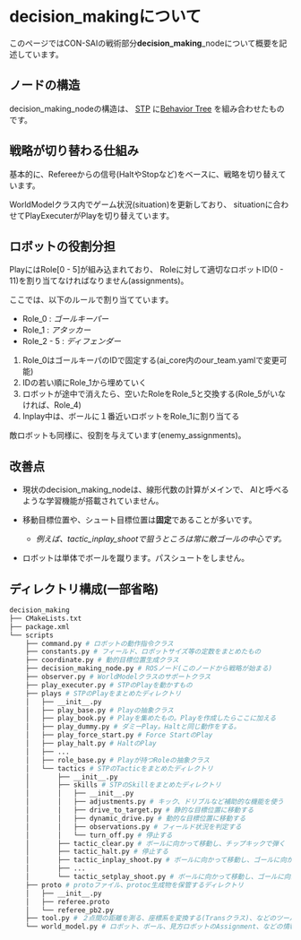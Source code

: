 # decision_makingについて

このページではCON-SAIの戦術部分**decision_making**_nodeについて概要を記述しています。


## ノードの構造

decision_making_nodeの構造は、
[STP](https://pdfs.semanticscholar.org/5087/460f31babc3fbafafddbb480f216ea72832e.pdf)
に[Behavior Tree](http://michelecolledanchise.com/tro16colledanchise.pdf)
を組み合わせたものです。


## 戦略が切り替わる仕組み

基本的に、Refereeからの信号(HaltやStopなど)をベースに、戦略を切り替えています。

WorldModelクラス内でゲーム状況(situation)を更新しており、
situationに合わせてPlayExecuterがPlayを切り替えています。


## ロボットの役割分担

PlayにはRole[0 - 5]が組み込まれており、
Roleに対して適切なロボットID(0 - 11)を割り当てなければなりません(assignments)。

ここでは、以下のルールで割り当てています。

- Role_0 : *ゴールキーパー*
- Role_1 : *アタッカー*
- Role_2 - 5 : *ディフェンダー*

1. Role_0はゴールキーパのIDで固定する(ai_core内のour_team.yamlで変更可能)
1. IDの若い順にRole_1から埋めていく
1. ロボットが途中で消えたら、空いたRoleをRole_5と交換する(Role_5がいなければ、Role_4)
1. Inplay中は、ボールに１番近いロボットをRole_1に割り当てる

敵ロボットも同様に、役割を与えています(enemy_assignments)。


## 改善点

- 現状のdecision_making_nodeは、線形代数の計算がメインで、
AIと呼べるような学習機能が搭載されていません。

- 移動目標位置や、シュート目標位置は**固定**であることが多いです。
  - *例えば、tactic_inplay_shootで狙うところは常に敵ゴールの中心です。*

- ロボットは単体でボールを蹴ります。パスシュートをしません。


## ディレクトリ構成(一部省略)

```zsh
decision_making
├── CMakeLists.txt
├── package.xml
└── scripts
    ├── command.py # ロボットの動作指令クラス
    ├── constants.py # フィールド、ロボットサイズ等の定数をまとめたもの
    ├── coordinate.py # 動的目標位置生成クラス
    ├── decision_making_node.py # ROSノード(このノードから戦略が始まる)
    ├── observer.py # WorldModelクラスのサポートクラス
    ├── play_executer.py # STPのPlayを動かすもの
    ├── plays # STPのPlayをまとめたディレクトリ
    │   ├── __init__.py 
    │   ├── play_base.py # Playの抽象クラス
    │   ├── play_book.py # Playを集めたもの。Playを作成したらここに加える
    │   ├── play_dummy.py # ダミーPlay。Haltと同じ動作をする。
    │   ├── play_force_start.py # Force StartのPlay
    │   ├── play_halt.py # HaltのPlay
    │   ├── ...
    │   ├── role_base.py # Playが持つRoleの抽象クラス
    │   └── tactics # STPのTacticをまとめたディレクトリ
    │       ├── __init__.py
    │       ├── skills # STPのSkillをまとめたディレクトリ
    │       │   ├── __init__.py
    │       │   ├── adjustments.py # キック、ドリブルなど補助的な機能を使う
    │       │   ├── drive_to_target.py # 静的な目標位置に移動する
    │       │   ├── dynamic_drive.py # 動的な目標位置に移動する
    │       │   ├── observations.py # フィールド状況を判定する
    │       │   └── turn_off.py # 停止する
    │       ├── tactic_clear.py # ボールに向かって移動し、チップキックで弾く
    │       ├── tactic_halt.py # 停止する
    │       ├── tactic_inplay_shoot.py # ボールに向かって移動し、ゴールに向かって蹴る。制度は粗い。
    │       ├── ...
    │       └── tactic_setplay_shoot.py # ボールに向かって移動し、ゴールに向かって蹴る。
    ├── proto # protoファイル、protoc生成物を保管するディレクトリ
    │   ├── __init__.py
    │   ├── referee.proto
    │   └── referee_pb2.py
    ├── tool.py # ２点間の距離を測る、座標系を変換する(Transクラス)、などのツールをまとめたもの
    └── world_model.py # ロボット、ボール、見方ロボットのAssignment、などの情報をもつクラス
```
